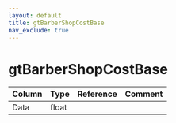 ```yaml
---
layout: default
title: gtBarberShopCostBase
nav_exclude: true
---
```

# gtBarberShopCostBase

| Column | Type | Reference | Comment |
|--------|------|-----------|---------|
|Data|float|||
